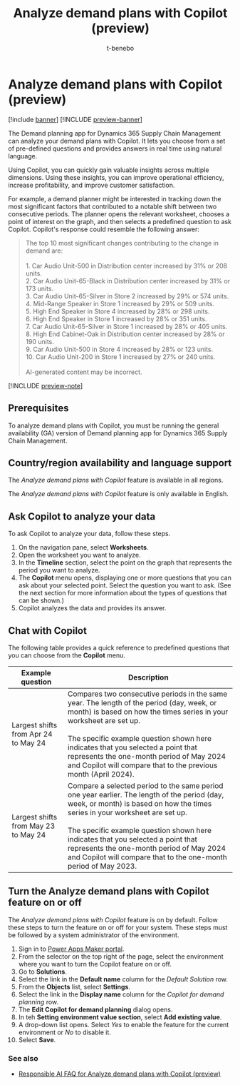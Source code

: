 ﻿---
title: Analyze demand plans with Copilot (preview) 
description: The Demand planning app for Dynamics 365 Supply Chain Management can analyze your demand plans with Copilot. It lets you choose from a set of pre-defined questions and provides answers in real time using natural language.
author: t-benebo
ms.author: benebotg
ms.reviewer: kamaybac
ms.search.form:
ms.topic: overview
ms.date: 04/01/2024
audience: Application User
ms.search.region: Global
ms.custom: bap-template
ms.collection:
  - bap-ai-copilot
---

# Analyze demand plans with Copilot (preview)

[!include [banner](../includes/banner.md)]
[!INCLUDE [preview-banner](../includes/preview-banner.md)]
<!--KFM: Preview until further notice -->

The Demand planning app for Dynamics 365 Supply Chain Management can analyze your demand plans with Copilot. It lets you choose from a set of pre-defined questions and provides answers in real time using natural language.

Using Copilot, you can quickly gain valuable insights across multiple dimensions. Using these insights, you can improve operational efficiency, increase profitability, and improve customer satisfaction.

For example, a demand planner might be interested in tracking down the most significant factors that contributed to a notable shift between two consecutive periods. The planner opens the relevant worksheet, chooses a point of interest on the graph, and then selects a predefined question to ask Copilot. Copilot's response could resemble the following answer:

> The top 10 most significant changes contributing to the change in demand are:<br><br>1. Car Audio Unit-500 in Distribution center increased by 31% or 208 units.<br>2. Car Audio Unit-65-Black in Distribution center increased by 31% or 173 units.<br>3. Car Audio Unit-65-Silver in Store 2 increased by 29% or 574 units.<br>4. Mid-Range Speaker in Store 1 increased by 29% or 509 units.<br>5. High End Speaker in Store 4 increased by 28% or 298 units.<br>6. High End Speaker in Store 1 increased by 28% or 351 units.<br>7. Car Audio Unit-65-Silver in Store 1 increased by 28% or 405 units.<br>8. High End Cabinet-Oak in Distribution center increased by 28% or 190 units.<br>9. Car Audio Unit-500 in Store 4 increased by 28% or 123 units.<br>10. Car Audio Unit-200 in Store 1 increased by 27% or 240 units.<br><br>AI-generated content may be incorrect.

[!INCLUDE [preview-note](includes/preview-note.md)]

## Prerequisites

To analyze demand plans with Copilot, you must be running the general availability (GA) version of Demand planning app for Dynamics 365 Supply Chain Management.

## Country/region availability and language support

The *Analyze demand plans with Copilot* feature is available in all regions.

The *Analyze demand plans with Copilot* feature is only available in English.

## Ask Copilot to analyze your data

To ask Copilot to analyze your data, follow these steps.

1. On the navigation pane, select **Worksheets**.
1. Open the worksheet you want to analyze.
1. In the **Timeline** section, select the point on the graph that represents the period you want to analyze.
1. The **Copilot** menu opens, displaying one or more questions that you can ask about your selected point. Select the question you want to ask. (See the next section for more information about the types of questions that can be shown.)
1. Copilot analyzes the data and provides its answer.

## Chat with Copilot

The following table provides a quick reference to predefined questions that you can choose from the **Copilot** menu.

| **Example question** | **Description** |
|--|--|
| Largest shifts from Apr 24 to May 24 | Compares two consecutive periods in the same year. The length of the period (day, week, or month) is based on how the times series in your worksheet are set up.</br></br>The specific example question shown here indicates that you selected a point that represents the one-month period of May 2024 and Copilot will compare that to the previous month (April 2024). |
| Largest shifts from May 23 to May 24 | Compare a selected period to the same period one year earlier. The length of the period (day, week, or month) is based on how the times series in your worksheet are set up.</br></br>The specific example question shown here indicates that you selected a point that represents the one-month period of May 2024 and Copilot will compare that to the one-month period of May 2023. |

## Turn the Analyze demand plans with Copilot feature on or off

The *Analyze demand plans with Copilot* feature is on by default. Follow these steps to turn the feature on or off for your system. These steps must be followed by a system administrator of the environment.

1. Sign in to [Power Apps Maker portal](https://make.powerapps.com/).
1. From the selector on the top right of the page, select the environment where you want to turn the Copilot feature on or off.
1. Go to **Solutions**.
1. Select the link in the **Default name** column for the *Default Solution* row.
1. From the **Objects** list, select **Settings**.
1. Select the link in the **Display name** column for the *Copilot for demand planning* row.
1. The **Edit Copilot for demand planning** dialog opens.
1. In teh **Setting environment value section**, select **Add existing value**.
1. A drop-down list opens. Select *Yes* to enable the feature for the current environment or *No* to disable it.
1. Select **Save**.

### See also

- [Responsible AI FAQ for Analyze demand plans with Copilot (preview)](../faq-demand-planning-copilot.md)
